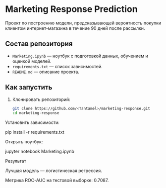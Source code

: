 # Marketing Response Prediction

Проект по построению модели, предсказывающей вероятность покупки клиентом интернет-магазина в течение 90 дней после рассылки.

## Состав репозитория
- `Marketing.ipynb` — ноутбук с подготовкой данных, обучением и оценкой моделей.  
- `requirements.txt` — список зависимостей.  
- `README.md` — описание проекта.  

## Как запустить
1. Клонировать репозиторий:
   ```bash
   git clone https://github.com/<Tantamel>/marketing-response.git
   cd marketing-response


Установить зависимости:

pip install -r requirements.txt

Открыть ноутбук:

jupyter notebook Marketing.ipynb

Результат

Лучшая модель — логистическая регрессия.

Метрика ROC-AUC на тестовой выборке: 0.7087.